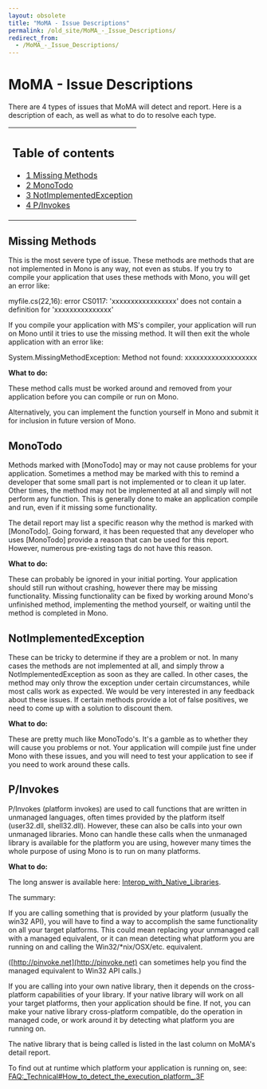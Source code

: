 ```yaml
---
layout: obsolete
title: "MoMA - Issue Descriptions"
permalink: /old_site/MoMA_-_Issue_Descriptions/
redirect_from:
  - /MoMA_-_Issue_Descriptions/
---
```


MoMA - Issue Descriptions
=========================

There are 4 types of issues that MoMA will detect and report. Here is a description of each, as well as what to do to resolve each type.

<table>
<col width="100%" />
<tbody>
<tr class="odd">
<td align="left"><h2>Table of contents</h2>
<ul>
<li><a href="#missing-methods">1 Missing Methods</a></li>
<li><a href="#monotodo">2 MonoTodo</a></li>
<li><a href="#notimplementedexception">3 NotImplementedException</a></li>
<li><a href="#pinvokes">4 P/Invokes</a></li>
</ul></td>
</tr>
</tbody>
</table>

Missing Methods
---------------

This is the most severe type of issue. These methods are methods that are not implemented in Mono is any way, not even as stubs. If you try to compile your application that uses these methods with Mono, you will get an error like:

myfile.cs(22,16): error CS0117: 'xxxxxxxxxxxxxxxxx' does not contain a definition for 'xxxxxxxxxxxxxxx'

If you compile your application with MS's compiler, your application will run on Mono until it tries to use the missing method. It will then exit the whole application with an error like:

System.MissingMethodException: Method not found: xxxxxxxxxxxxxxxxxxx

**What to do:**

These method calls must be worked around and removed from your application before you can compile or run on Mono.

Alternatively, you can implement the function yourself in Mono and submit it for inclusion in future version of Mono.

MonoTodo
--------

Methods marked with [MonoTodo] may or may not cause problems for your application. Sometimes a method may be marked with this to remind a developer that some small part is not implemented or to clean it up later. Other times, the method may not be implemented at all and simply will not perform any function. This is generally done to make an application compile and run, even if it missing some functionality.

The detail report may list a specific reason why the method is marked with [MonoTodo]. Going forward, it has been requested that any developer who uses [MonoTodo] provide a reason that can be used for this report. However, numerous pre-existing tags do not have this reason.

**What to do:**

These can probably be ignored in your initial porting. Your application should still run without crashing, however there may be missing functionality. Missing functionality can be fixed by working around Mono's unfinished method, implementing the method yourself, or waiting until the method is completed in Mono.

NotImplementedException
-----------------------

These can be tricky to determine if they are a problem or not. In many cases the methods are not implemented at all, and simply throw a NotImplementedException as soon as they are called. In other cases, the method may only throw the exception under certain circumstances, while most calls work as expected. We would be very interested in any feedback about these issues. If certain methods provide a lot of false positives, we need to come up with a solution to discount them.

**What to do:**

These are pretty much like MonoTodo's. It's a gamble as to whether they will cause you problems or not. Your application will compile just fine under Mono with these issues, and you will need to test your application to see if you need to work around these calls.

P/Invokes
---------

P/Invokes (platform invokes) are used to call functions that are written in unmanaged languages, often times provided by the platform itself (user32.dll, shell32.dll). However, these can also be calls into your own unmanaged libraries. Mono can handle these calls when the unmanaged library is available for the platform you are using, however many times the whole purpose of using Mono is to run on many platforms.

**What to do:**

The long answer is available here: [Interop\_with\_Native\_Libraries]({{site.github.url}}/old_site/Interop_with_Native_Libraries "Interop with Native Libraries").

The summary:

If you are calling something that is provided by your platform (usually the win32 API), you will have to find a way to accomplish the same functionality on all your target platforms. This could mean replacing your unmanaged call with a managed equivalent, or it can mean detecting what platform you are running on and calling the Win32/\*nix/OSX/etc. equivalent.

([http://pinvoke.net](http://pinvoke.net) can sometimes help you find the managed equivalent to Win32 API calls.)

If you are calling into your own native library, then it depends on the cross-platform capabilities of your library. If your native library will work on all your target platforms, then your application should be fine. If not, you can make your native library cross-platform compatible, do the operation in managed code, or work around it by detecting what platform you are running on.

The native library that is being called is listed in the last column on MoMA's detail report.

To find out at runtime which platform your application is running on, see: [FAQ:\_Technical\#How\_to\_detect\_the\_execution\_platform\_.3F]({{site.github.url}}/old_site/FAQ:_Technical#how-to-detect-the-execution-platform-3f "FAQ: Technical")

